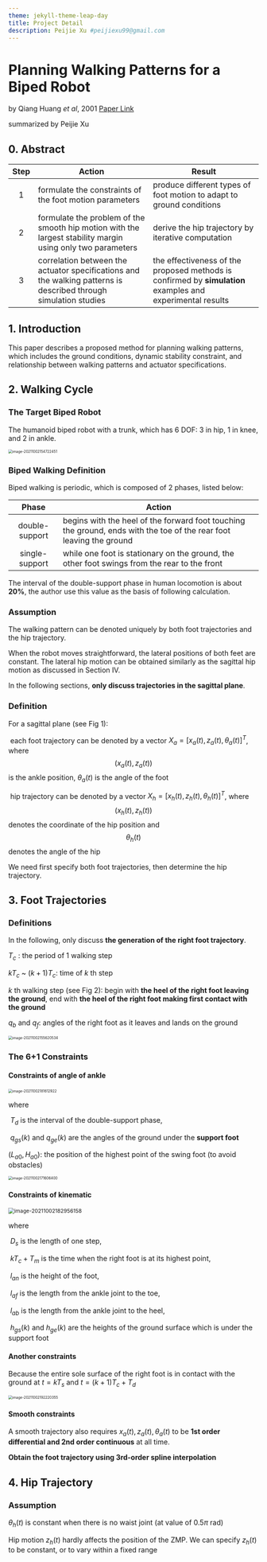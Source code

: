```yaml
---
theme: jekyll-theme-leap-day
title: Project Detail 
description: Peijie Xu #peijiexu99@gmail.com
---
```


# Planning Walking Patterns for a Biped Robot

by Qiang Huang _et al_,  2001  [Paper Link](https://ieeexplore.ieee.org/document/938385)

summarized by Peijie Xu

## 0. Abstract 

| Step    |                      Action                                        |  Result    |
| :--: | ------------------------------------------------------------ | ---- |
|   1   | formulate the constraints of the foot motion parameters | produce different types of foot motion to adapt to ground conditions |
| 2 | formulate the problem of the smooth hip motion with the largest stability margin using only two parameters | derive the hip trajectory by iterative computation |
| 3 | correlation between the actuator  specifications and the walking patterns is described through simulation studies | the effectiveness of the proposed methods is confirmed by **simulation** examples and experimental results |



## 1. Introduction

This paper describes a proposed method for planning walking patterns, which includes the ground conditions, dynamic stability constraint, and relationship between walking patterns and actuator specifications.

  

## 2. Walking Cycle

### The Target Biped Robot

The humanoid biped robot with a trunk, which has 6 DOF: 3 in hip, 1 in  knee, and 2 in ankle.

<img src="pic\1_1.png" alt="image-20211002154722451" style="zoom:50%;" />

### Biped Walking Definition

Biped walking is periodic, which is composed of 2 phases, listed below:

|     Phase      | Action                                                       |
| :---------------------------------: | ---------------------------------------------- |
| double-support | begins with the heel of the forward foot touching the ground, ends with the toe of the rear foot leaving the ground |
| single-support | while one foot is stationary on the ground, the other foot swings from the rear to the front |

The interval of the double-support phase in human locomotion is about **20%**, the author use this value as the basis of following calculation.


### Assumption

The walking pattern can be denoted uniquely by both foot trajectories and the hip trajectory. 

When the robot moves straightforward, the lateral positions of both feet are constant. The lateral hip motion can be obtained similarly as the sagittal hip motion as discussed in Section IV. 

In the following sections, **only discuss trajectories in the sagittal plane**.

### Definition

For a sagittal plane (see Fig 1):

​	each foot trajectory can be denoted by a vector $X_a=[x_a(t),z_a(t),\theta_a(t)]^T$, where $$(x_a(t),z_a(t))$$ is the ankle position, $\theta_a(t)$ is the angle of the foot

​	hip trajectory can be denoted by a vector $X_h=[x_h(t),z_h(t),\theta_h(t)]^T$, where $$(x_h(t),z_h(t))$$ denotes the coordinate of the hip position and $$\theta_h(t)$$ denotes the angle of the hip

We need first specify both foot trajectories, then determine the hip trajectory.




## 3. Foot Trajectories

### Definitions

In the following, only discuss **the generation of the right foot trajectory**.

$T_c$ : the period of 1 walking step

$kT_c$ ~ $(k+1)T_c$: time of *k* th step

_k_ th walking step (see Fig 2): begin with **the heel of the right foot leaving the ground**, end with **the heel of the right foot making first contact with the ground**

$q_b$ and $q_f$: angles of the right foot as it leaves and lands on the ground

<img src="pic\1_2.png" alt="image-20211002155620534" style="zoom:50%;" />

### The 6+1 Constraints

#### Constraints of angle of ankle

<img src="pic/1_f1.png" alt="image-20211002181612922" style="zoom:50%;" />

where 

​	$T_d$ is the interval of the double-support phase, 

​	$q_{gs}(k)$ and $q_{ge}(k)$ are the angles of the ground under the **support foot**



$(L_{a0},H_{a0})$: the position of the highest point of the swing foot (to avoid obstacles)

<img src="pic\1_3.png" alt="image-20211002171606400" style="zoom:50%;" />

#### Constraints of kinematic

<img src="pic\1_f2.png" alt="image-20211002182956158" style="zoom:75%;" />

where 

​	$D_s$ is the length of one step,  

​	$k T_c+T_m$ is the time when the right foot is at its highest point, 

​	$l_{an}$ is the height of the foot,

​	$l_{af}$ is  the length from the ankle joint to the toe,

​	$l_{ab}$ is the length from the ankle joint to the heel, 

​	$h_{gs}(k)$ and $h_{ge}(k)$ are the heights of the ground surface which is under the support foot

#### Another constraints

Because the entire sole surface of the right foot is in contact with the ground at $t=k T_s$ and $t=(k+1)T_c+T_d$ 

<img src="pic\1_f4.png" alt="image-20211002192220355" style="zoom:50%;" />

#### Smooth constraints

A smooth trajectory also requires $x_a(t),z_a(t),\theta_a(t)$ to be **1st order differential and 2nd order continuous** at all time.

**Obtain the foot trajectory using 3rd-order spline interpolation**



## 4. Hip Trajectory

### Assumption

$\theta_h(t)$ is constant when there is no waist joint (at value of $0.5\pi$ rad)

Hip motion $z_h(t)$ hardly affects the position of the ZMP. We can specify $z_h(t)$ to be constant, or to vary within a fixed range
